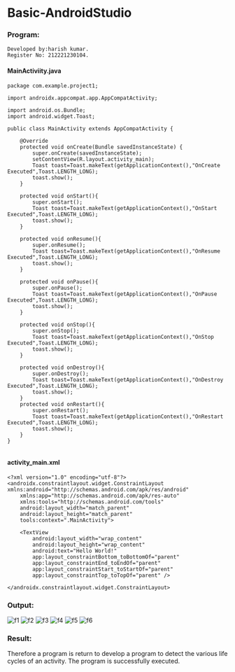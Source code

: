 # Basic-AndroidStudio
### Program:
```
Developed by:harish kumar.
Register No: 212221230104.
```
#### MainActiviity.java
```
package com.example.project1;

import androidx.appcompat.app.AppCompatActivity;

import android.os.Bundle;
import android.widget.Toast;

public class MainActivity extends AppCompatActivity {

    @Override
    protected void onCreate(Bundle savedInstanceState) {
        super.onCreate(savedInstanceState);
        setContentView(R.layout.activity_main);
        Toast toast=Toast.makeText(getApplicationContext(),"OnCreate Executed",Toast.LENGTH_LONG);
        toast.show();
    }

    protected void onStart(){
        super.onStart();
        Toast toast=Toast.makeText(getApplicationContext(),"OnStart Executed",Toast.LENGTH_LONG);
        toast.show();
    }

    protected void onResume(){
        super.onResume();
        Toast toast=Toast.makeText(getApplicationContext(),"OnResume Executed",Toast.LENGTH_LONG);
        toast.show();
    }

    protected void onPause(){
        super.onPause();
        Toast toast=Toast.makeText(getApplicationContext(),"OnPause Executed",Toast.LENGTH_LONG);
        toast.show();
    }

    protected void onStop(){
        super.onStop();
        Toast toast=Toast.makeText(getApplicationContext(),"OnStop Executed",Toast.LENGTH_LONG);
        toast.show();
    }

    protected void onDestroy(){
        super.onDestroy();
        Toast toast=Toast.makeText(getApplicationContext(),"OnDestroy Executed",Toast.LENGTH_LONG);
        toast.show();
    }
    protected void onRestart(){
        super.onRestart();
        Toast toast=Toast.makeText(getApplicationContext(),"OnRestart Executed",Toast.LENGTH_LONG);
        toast.show();
    }
}


```
#### activity_main.xml
```
<?xml version="1.0" encoding="utf-8"?>
<androidx.constraintlayout.widget.ConstraintLayout xmlns:android="http://schemas.android.com/apk/res/android"
    xmlns:app="http://schemas.android.com/apk/res-auto"
    xmlns:tools="http://schemas.android.com/tools"
    android:layout_width="match_parent"
    android:layout_height="match_parent"
    tools:context=".MainActivity">

    <TextView
        android:layout_width="wrap_content"
        android:layout_height="wrap_content"
        android:text="Hello World!"
        app:layout_constraintBottom_toBottomOf="parent"
        app:layout_constraintEnd_toEndOf="parent"
        app:layout_constraintStart_toStartOf="parent"
        app:layout_constraintTop_toTopOf="parent" />

</androidx.constraintlayout.widget.ConstraintLayout>
```
### Output:
![f1](https://user-images.githubusercontent.com/94883876/189974927-19c6ea36-8eef-4dc7-82ed-adbcfe28bb09.jpg)
![f2](https://user-images.githubusercontent.com/94883876/189974951-23196d63-ea43-4dcb-89d8-0fcc343dca68.jpg)
![f3](https://user-images.githubusercontent.com/94883876/189974967-e42ec4be-3407-464f-8d82-3d2257ce94f8.jpg)
![f4](https://user-images.githubusercontent.com/94883876/189974984-644c7247-449b-4dbb-bbee-9653608ab078.jpg)
![f5](https://user-images.githubusercontent.com/94883876/189975002-ed6ddb11-ec21-42af-9280-49f31ab38f15.jpg)
![f6](https://user-images.githubusercontent.com/94883876/189975011-632e9dd4-5a16-4538-bde3-c44e254f9c5d.jpg)

### Result:
Therefore a program is return to develop a program to detect the various life cycles of an activity. The program is successfully executed.
